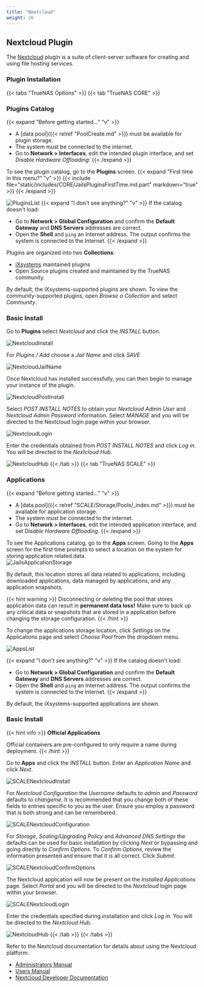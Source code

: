 ```yaml
---
title: "Nextcloud"
weight: 26
---
```


## Nextcloud Plugin ##

The [Nextcloud](https://nextcloud.com/) plugin is a suite of client-server software for creating and using file hosting services. 

### Plugin Installation ###

{{< tabs "TrueNAS Options" >}}
{{< tab "TrueNAS CORE" >}}
### Plugins Catalog

{{< expand "Before getting started..." "v" >}}
* A [data pool]({{< relref "PoolCreate.md" >}}) must be available for plugin storage.
* The system must be connected to the internet.
* Go to **Network > Interfaces**, edit the intended plugin interface, and set *Disable Hardware Offloading*.
{{< /expand >}}

To see the plugin catalog, go to the **Plugins** screen.
{{< expand "First time in this menu?" "v" >}}
{{< include file="static/includes/CORE/JailsPluginsFirstTime.md.part" markdown="true" >}}
{{< /expand >}}

![PluginsList](/images/CORE/12.0/PluginsList.png "Plugins Catalog")
{{< expand "I don't see anything?" "v" >}}
If the catalog doesn't load:
* Go to **Network > Global Configuration** and confirm the **Default Gateway** and **DNS Servers** addresses are correct.
* Open the **Shell** and `ping` an Internet address. The output confirms the system is connected to the Internet.
{{< /expand >}}

Plugins are organized into two **Collections**:

* [iXsystems](https://www.ixsystems.com/) maintained plugins
* Open Source plugins created and maintained by the TrueNAS community.

By default, the iXsystems-supported plugins are shown.
To view the community-supported plugins, open *Browse a Collection* and select *Community*.

### Basic Install 

Go to **Plugins** select *Nextcloud* and click the *INSTALL* button.

![NextcloudInstall](/images/CORE/12.0/SolutionsIntegrationsNextcloudInstall.png "Nextcloud Install")

For *Plugins / Add* choose a *Jail Name* and click *SAVE*

![NextcloudJailName](/images/CORE/12.0/SolutionsIntegrationsNextcloudJailName.png "Nextcloud Jail Name")

Once Nextcloud has installed successfully, you can then begin to manage your instance of the plugin.  

![NextcloudPostInstall](/images/CORE/12.0/SolutionsIntegrationsNextcloudPostInstall.png "Nextcloud Post Install")

Select *POST INSTALL NOTES* to obtain your *Nextcloud Admin User* and *Nextcloud Admin Password* information.  Select *MANAGE* and you will be directed to the Nextcloud login page within your browser.

![NextcloudLogin](/images/CORE/12.0/SolutionsIntegrationsNextcloudLogin.png "Nextcloud Login")

Enter the credentials obtained from *POST INSTALL NOTES* and click *Log in*.  You will be directed to the *Nextcloud Hub*.

![NextcloudHub](/images/CORE/12.0/SolutionsIntegrationsNextcloudLogin.png "Nextcloud Hub")
{{< /tab >}}
{{< tab "TrueNAS SCALE" >}}

### Applications 

{{< expand "Before getting started..." "v" >}}
* A [data pool]({{< relref "SCALE/Storage/Pools/_index.md" >}}) must be available for application storage.
* The system must be connected to the internet.
* Go to **Network > Interfaces**, edit the intended application interface, and set *Disable Hardware Offloading*.
{{< /expand >}}

To see the Applications catalog, go to the **Apps** screen.  Going to the **Apps** screen for the first time prompts to select a location on the system for storing application related data.  
![JailsApplicationStorage](/images/SCALE/SCALEJailAppsStorage.png "Choosing a Storage Pool for Applications")

By default, this location stores all data related to applications, including downloaded applications, data managed by applications, and any application snapshots.

{{< hint warning >}}
 Disconnecting or deleting the pool that stores application data can result in **permanent data loss!** Make sure to back up any critical data or snapshots that are stored in a application before changing the storage configuration.
{{< /hint >}}

To change the applications storage location, click *Settings* on the Applications page and select *Choose Pool* from the dropdown menu.

![AppsList](/images/SCALE/SCALEAppsList.png "Applications List")

{{< expand "I don't see anything?" "v" >}}
If the catalog doesn't load:
* Go to **Network > Global Configuration** and confirm the **Default Gateway** and **DNS Servers** addresses are correct.
* Open the **Shell** and `ping` an Internet address. The output confirms the system is connected to the Internet.
{{< /expand >}}

By default, the iXsystems-supported applications are shown.

### Basic Install 

{{< hint info >}}
**Official Applications**
 
Official containers are pre-configured to only require a name during deployment.
{{< /hint >}}

Go to **Apps** and click the *INSTALL* button.  Enter an *Application Name* and click *Next*.

![SCALENextcloudInstall](/images/SCALE/SCALENextcloudInstall.png "SCALE Nextcloud Install")

For *Nextcloud Configuration* the *Username* defaults to *admin* and *Password* defaults to *changeme*.  It is recommended that you change both of these fields to entries specific to you as the user.  Ensure you employ a password that is both strong and can be remembered.

![SCALENextcloudConfiguration](/images/SCALE/SCALENextcloudConfiguration.png "SCALE Nextcloud Configuration")

For *Storage*, *Scaling/Upgrading Policy* and *Advanced DNS Settings* the defaults can be used for basic installation by clicking *Next* or bypassing and going directly to *Confirm Options*.  To *Confirm Options*, review the information presented and ensure that it is all correct.  Click *Submit*.

![SCALENextcloudConfirmOptions](/images/SCALE/SCALENextcloudConfirmOptions.png "SCALE Nextcloud Confirm Options")

The Nextcloud application will now be present on the *Installed Applications* page.  Select *Portal* and you will be directed to the *Nextcloud* login page within your browser.

![SCALENextcloudLogin](/images/SCALE/SCALENextcloudLogin.png "SCALE Nextcloud Login")

Enter the credentials specified during installation and click *Log in*.  You will be directed to the *Nextcloud Hub*.

![NextcloudHub](/images/CORE/12.0/SolutionsIntegrationsNextcloudLogin.png "Nextcloud Hub")
{{< /tab >}}
{{< /tabs >}}

Refer to the Nextcloud documentation for details about using the Nextcloud platform:

* [Administrators Manual](https://docs.nextcloud.com/server/latest/admin_manual/)
* [Users Manual](https://docs.nextcloud.com/server/latest/user_manual/en/)
* [Nextcloud Developer Documentation](https://docs.nextcloud.com/server/latest/developer_manual/)
